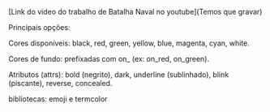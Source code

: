 [Link do video do trabalho de Batalha Naval no youtube](Temos que gravar)



Principais opções:

Cores disponíveis: black, red, green, yellow, blue, magenta, cyan, white.

Cores de fundo: prefixadas com on_ (ex: on_red, on_green).

Atributos (attrs): bold (negrito), dark, underline (sublinhado), blink (piscante), reverse, concealed.

bibliotecas: emoji e termcolor

